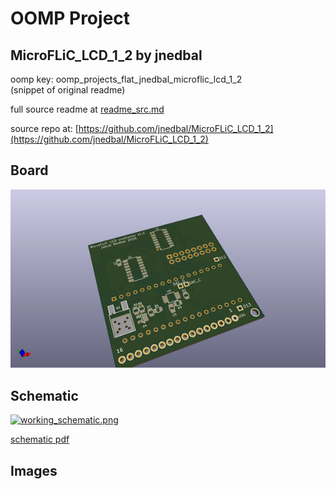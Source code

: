 # OOMP Project  
## MicroFLiC_LCD_1_2  by jnedbal  
  
oomp key: oomp_projects_flat_jnedbal_microflic_lcd_1_2  
(snippet of original readme)  
  
  
  full source readme at [readme_src.md](readme_src.md)  
  
source repo at: [https://github.com/jnedbal/MicroFLiC_LCD_1_2](https://github.com/jnedbal/MicroFLiC_LCD_1_2)  
## Board  
  
[![working_3d.png](working_3d_600.png)](working_3d.png)  
## Schematic  
  
[![working_schematic.png](working_schematic_600.png)](working_schematic.png)  
  
[schematic pdf](working_schematic.pdf)  
## Images  
